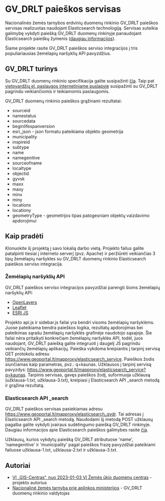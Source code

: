 # GV_DRLT paieškos servisas

Nacionalinės žemės tarnybos erdvinių duomenų rinkinio GV_DRLT paieškos servisas realizuotas naudojant Elasticsearch technologiją. Servisas suteikia galimybę vykdyti paiešką GV_DRLT duomenų rinkinyje panaudojant Elasticsearch paieškų žymenis ([daugiau informacijos](https://www.elastic.co/guide/en/elasticsearch/reference/current/search-search.html)). 

Šiame projekte rasite GV_DRLT paieškos serviso integracijos į tris populiariausias žemėlapių naršyklių API pavyzdžius. 

## GV_DRLT turinys

Su GV_DRLT duomenų rinkinio specifikacija galite susipažinti [čia](https://www.geoportal.lt/download/Specifikacijos/GV_DRLT-duomenu-specifikacija.pdf). Taip pat [vietovardžių el. paslaugos internetiniame puslapyje](https://www.geoportal.lt/vietovardziai/) susipažinti su GV_DRLT pagrindu veikiančiomis ir teikiamomis paslaugomis.

GV_DRLT duomenų rinkinio paieškos grąžinami rezultatai:
* sourceid
* namestatus
* sourcedata
* beginlifespanversion
* esri_json - json formatu pateikiama objekto geometrija
* municipality
* inspireid
* subtype
* name
* namegenitive
* sourceofname
* localtype
* objectid
* gyvsk
* maxx
* maxy
* minx
* miny
* locationx
* locationy
* geometryType - geometrijos tipas patogesniam objektų vaizdavimo apdorojimui

## Kaip pradėti

Klonuokite šį projektą į savo lokalią darbo vietą. Projekto failus galite patalpinti tiesiai į interneto serverį (pvz. Apache) ir peržiūrėti veikiančias 3 tipų žemėlapių naršykles su GV_DRLT duomenų rinkinio Elasticsearch paieškos serviso integracija.

### Žemėlapių naršyklių API

GV_DRLT paieškos serviso integracijos pavyzdžiai parengti šioms žemėlapių naršyklių API:
* [OpenLayers](https://openlayers.org/)
* [Leaflet](https://leafletjs.com/)
* [ESRI JS](https://developers.arcgis.com/javascript/)

Projekto api.js ir sidebar.js failai yra bendri visoms žemėlapių naršyklėms. Juose pateikiama bendra paieškos logika, rezultatų apdorojimas bei pateikimas sąrašu žemėlapių naršyklės grafinėje naudotojo sąsajoje. Šie failai nėra pritaikyti konkrečiam žemėlapių naršyklės API, todėl, juos naudojant, GV_DRLT paiešką galite integruoti į daugelį JS pagrindu veikiančių žemėlapių aplikacijų.
Paieška vykdoma kreipiantis į tarpinį servisą GET protokolu adresu https://www.geoportal.lt/mapproxy/elasticsearch_service. Paieškos žodis siunčiamas kaip parametras, pvz.: q=kaunas.
Užklausos į tarpinį servisą pavyzdys: https://www.geoportal.lt/mapproxy/elasticsearch_service?q=kaunas.
Tarpinis servisas, gavęs paieškos žodį, suformuoja užklausą (užklausa-1.txt, užklausa-3.txt), kreipiasi į Elasticsearch API _search metodą ir grąžina rezultatą.

### Elasticsearch API _search

GV_DRLT paieškos servisas pasiekiamas adresu https://www.geoportal.lt/mapproxy/elasticsearch_gvdr. Tai adresas į Elasticsearch API _search metodą. Naudodami šį metodą POST užklausų pagalba galite vykdyti įvairaus sudėtingumo paiešką GV_DRLT rinkinyje. Daugiau informacijos apie Elasticsearch paieškos galimybes rasite [čia](https://www.elastic.co/guide/en/elasticsearch/reference/current/search-search.html).

Užklausų, kurios vykdytų paiešką GV_DRLT atributuose 'name', 'namegenitive' ir 'municipality' pagal paieškos frazę pavyzdžiai pateikiami failuose užklausa-1.txt, užklausa-2.txt ir užklausa-3.txt.

## Autoriai

* [VĮ „GIS-Centras“, nuo 2023-01-03 VĮ Žemės ūkio duomenų centras](https://www.gis-centras.lt) - projekto autorius
* [Nacionalinė žemės tarnyba prie aplinkos ministerijos](https://www.nzt.lt) - GV_DRLT duomenų rinkinio valdytojas
